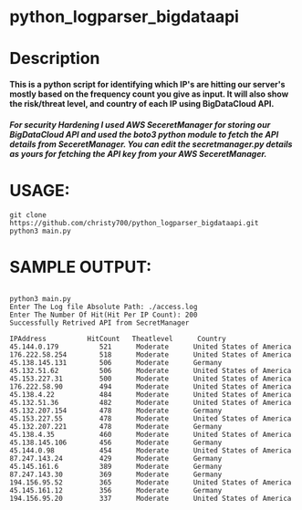 # python_logparser_bigdataapi

# Description

#### This is a python script for identifying which IP's are hitting our server's mostly based on the frequency count you give as input. It will also show the risk/threat level, and country of each IP using BigDataCloud API.

##### For security Hardening I used AWS SeceretManager for storing our BigDataCloud API and used the boto3 python module to fetch the API details from  SeceretManager. You can edit the secretmanager.py details as yours for fetching the API key from your AWS SeceretManager.



# USAGE:
```
git clone https://github.com/christy700/python_logparser_bigdataapi.git
python3 main.py
```



# SAMPLE OUTPUT:

```

python3 main.py 
Enter The Log file Absolute Path: ./access.log
Enter The Number Of Hit(Hit Per IP Count): 200
Successfully Retrived API from SecretManager

IPAddress          HitCount   Theatlevel      Country        
45.144.0.179          521      Moderate      United States of America
176.222.58.254        518      Moderate      United States of America
45.138.145.131        506      Moderate      Germany
45.132.51.62          506      Moderate      United States of America
45.153.227.31         500      Moderate      United States of America
176.222.58.90         494      Moderate      United States of America
45.138.4.22           484      Moderate      United States of America
45.132.51.36          482      Moderate      United States of America
45.132.207.154        478      Moderate      Germany
45.153.227.55         478      Moderate      United States of America
45.132.207.221        478      Moderate      Germany
45.138.4.35           460      Moderate      United States of America
45.138.145.106        456      Moderate      Germany
45.144.0.98           454      Moderate      United States of America
87.247.143.24         429      Moderate      Germany
45.145.161.6          389      Moderate      Germany
87.247.143.30         369      Moderate      Germany
194.156.95.52         365      Moderate      United States of America
45.145.161.12         356      Moderate      Germany
194.156.95.20         337      Moderate      United States of America
```



